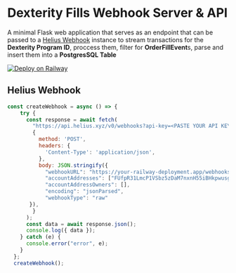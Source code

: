 # Dexterity Fills Webhook Server & API
A minimal Flask web application that serves as an endpoint that can be passed to a [Helius Webhook](https://dev.helius.xyz/) instance to stream transactions for the **Dexterity Program ID**, proccess them, filter for **OrderFillEvent**s, parse and insert them into a **PostgresSQL Table**

[![Deploy on Railway](https://railway.app/button.svg)](https://railway.app/template/ylnG3y?referralCode=thales)

## Helius Webhook
```js
const createWebhook = async () => {
    try {
      const response = await fetch(
        "https://api.helius.xyz/v0/webhooks?api-key=<PASTE YOUR API KEY HERE>",
        {
          method: 'POST',
          headers: {
            'Content-Type': 'application/json',
          },
          body: JSON.stringify({
            "webhookURL": "https://your-railway-deployment.app/webhooks",
            "accountAddresses": ["FUfpR31LmcP1VSbz5zDaM7nxnH55iBHkpwusgrnhaFjL"],
            "accountAddressOwners": [],
            "encoding": "jsonParsed",
            "webhookType": "raw"
       }),
        }
      );
      const data = await response.json();
      console.log({ data });
    } catch (e) {
      console.error("error", e);
    }
  };
  createWebhook();
```